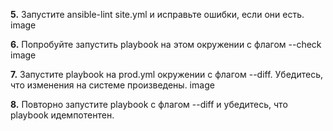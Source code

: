 **5.** Запустите ansible-lint site.yml и исправьте ошибки, если они есть.
image

**6.** Попробуйте запустить playbook на этом окружении с флагом --check
image

**7.** Запустите playbook на prod.yml окружении с флагом --diff. Убедитесь, что изменения на системе произведены.
image

**8.** Повторно запустите playbook с флагом --diff и убедитесь, что playbook идемпотентен.
